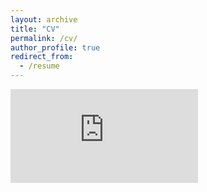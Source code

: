```yaml
---
layout: archive
title: "CV"
permalink: /cv/
author_profile: true
redirect_from:
  - /resume
---
```


<embed src="https://ewanxiong.github.io/files/YifanXiong_CV.pdf" type="application/pdf" />
